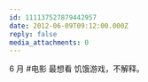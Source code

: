 ```yaml
---
id: 111137527879442957
date: 2012-06-09T09:12:00.000Z
reply: false
media_attachments: 0
---
```


6 月 #电影 最想看 饥饿游戏，不解释。 ​​​​

